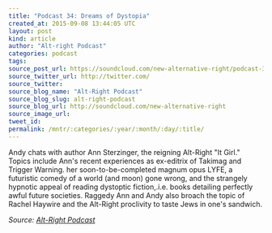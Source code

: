 ```yaml
---
title: "Podcast 34: Dreams of Dystopia"
created_at: 2015-09-08 13:44:05 UTC
layout: post
kind: article
author: "Alt-right Podcast"
categories: podcast
tags: 
source_post_url: https://soundcloud.com/new-alternative-right/podcast-34-dreams-of-dystopia
source_twitter_url: http://twitter.com/
source_twitter: 
source_blog_name: "Alt-Right Podcast"
source_blog_slug: alt-right-podcast
source_blog_url: http://soundcloud.com/new-alternative-right
source_image_url: 
tweet_id:
permalink: /mntr/:categories/:year/:month/:day/:title/
---
```

Andy chats with author Ann Sterzinger, the reigning Alt-Right "It Girl." Topics include Ann's recent experiences as ex-editrix of Takimag and Trigger Warning. her soon-to-be-completed magnum opus LYFE, a futuristic comedy of a world (and moon) gone wrong, and the strangely hypnotic appeal of reading dystoptic fiction,.i.e. books detailing perfectly awful future societies. Raggedy Ann and Andy also broach the topic of Rachel Haywire and the Alt-Right proclivity to taste Jews in one's sandwich.<div class="">
    <i>Source: <a href="http://soundcloud.com/new-alternative-right">Alt-Right Podcast</a></i>
</div>
